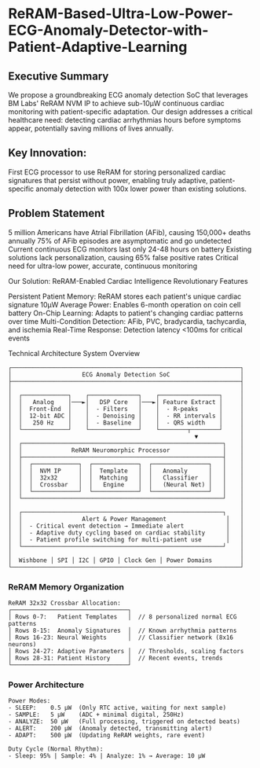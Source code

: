 # ReRAM-Based-Ultra-Low-Power-ECG-Anomaly-Detector-with-Patient-Adaptive-Learning

## Executive Summary
We propose a groundbreaking ECG anomaly detection SoC that leverages BM Labs' ReRAM NVM IP to achieve sub-10μW continuous cardiac monitoring with patient-specific adaptation. Our design addresses a critical healthcare need: detecting cardiac arrhythmias hours before symptoms appear, potentially saving millions of lives annually.

## Key Innovation:
First ECG processor to use ReRAM for storing personalized cardiac signatures that persist without power, enabling truly adaptive, patient-specific anomaly detection with 100x lower power than existing solutions.

## Problem Statement
5 million Americans have Atrial Fibrillation (AFib), causing 150,000+ deaths annually 75% of AFib episodes are asymptomatic and go undetected
Current continuous ECG monitors last only 24-48 hours on battery
Existing solutions lack personalization, causing 65% false positive rates
Critical need for ultra-low power, accurate, continuous monitoring

Our Solution: ReRAM-Enabled Cardiac Intelligence
Revolutionary Features

Persistent Patient Memory: ReRAM stores each patient's unique cardiac signature
10μW Average Power: Enables 6-month operation on coin cell battery
On-Chip Learning: Adapts to patient's changing cardiac patterns over time
Multi-Condition Detection: AFib, PVC, bradycardia, tachycardia, and ischemia
Real-Time Response: Detection latency <100ms for critical events

Technical Architecture
System Overview
```
┌─────────────────────────────────────────────────────────────────┐
│                    ECG Anomaly Detection SoC                    │
├─────────────────────────────────────────────────────────────────┤
│                                                                 │
│  ┌─────────────┐    ┌──────────────┐    ┌─────────────────┐     │
│  │   Analog    │───►│   DSP Core   │───►│ Feature Extract │     │
│  │  Front-End  │    │  - Filters   │    │  - R-peaks      │     │
│  │  12-bit ADC │    │  - Denoising │    │  - RR intervals │     │
│  │   250 Hz    │    │  - Baseline  │    │  - QRS width    │     │
│  └─────────────┘    └──────────────┘    └────────┬────────┘     │
│                                                    ▼            │
│  ┌─────────────────────────────────────────────────────────┐    │
│  │              ReRAM Neuromorphic Processor               │    │
│  ├─────────────────────────────────────────────────────────┤    │
│  │  ┌─────────────┐  ┌─────────────┐  ┌────────────────┐   │    │
│  │  │  NVM IP     │  │  Template   │  │   Anomaly      │   │    │
│  │  │  32x32      │  │  Matching   │  │   Classifier   │   │    │
│  │  │  Crossbar   │  │   Engine    │  │   (Neural Net) │   │    │
│  │  └─────────────┘  └─────────────┘  └────────────────┘   │    │
│  └─────────────────────────────────────────────────────────┘    │
│                                                                 │
│  ┌─────────────────────────────────────────────────────────┐    │
│  │                 Alert & Power Management                 │   │
│  │  - Critical event detection → Immediate alert            │   │
│  │  - Adaptive duty cycling based on cardiac stability      │   │
│  │  - Patient profile switching for multi-patient use       │   │
│  └─────────────────────────────────────────────────────────┘    │
│                                                                 │
│  Wishbone │ SPI │ I2C │ GPIO │ Clock Gen │ Power Domains        │
└─────────────────────────────────────────────────────────────────┘
```

### ReRAM Memory Organization
```
ReRAM 32x32 Crossbar Allocation:
┌─────────────────────────────────┐
│ Rows 0-7:   Patient Templates   │  // 8 personalized normal ECG patterns
│ Rows 8-15:  Anomaly Signatures  │  // Known arrhythmia patterns
│ Rows 16-23: Neural Weights      │  // Classifier network (8x16 neurons)
│ Rows 24-27: Adaptive Parameters │  // Thresholds, scaling factors
│ Rows 28-31: Patient History     │  // Recent events, trends
└─────────────────────────────────┘
```

### Power Architecture
```
Power Modes:
- SLEEP:    0.5 μW  (Only RTC active, waiting for next sample)
- SAMPLE:   5 μW    (ADC + minimal digital, 250Hz)
- ANALYZE:  50 μW   (Full processing, triggered on detected beats)
- ALERT:    200 μW  (Anomaly detected, transmitting alert)
- ADAPT:    500 μW  (Updating ReRAM weights, rare event)

Duty Cycle (Normal Rhythm):
- Sleep: 95% | Sample: 4% | Analyze: 1% → Average: 10 μW

